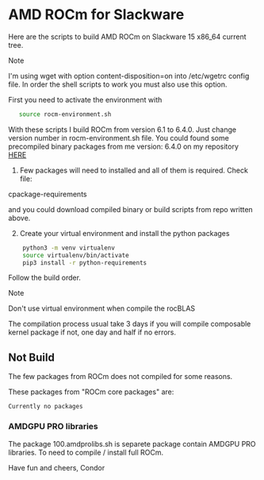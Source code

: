 # AMD ROCm for Slackware

Here are the scripts to build AMD ROCm on Slackware 15 x86_64 current tree.

>[!NOTE]
> I'm using wget with option content-disposition=on into /etc/wgetrc config file.
> In order the shell scripts to work you must also use this option.

First you need to activate the environment with

```bash
   source rocm-environment.sh
```

With these scripts I build ROCm from version 6.1 to 6.4.0. Just change
version number in rocm-environment.sh file. You could found some precompiled
binary packages from me version: 6.4.0 on my repository [HERE](https://www.ixip.net/rocm/)

1. Few packages will need to installed and all of them is required. Check file:

cpackage-requirements

and you could download compiled binary or build scripts from repo written above.

2. Create your virtual environment and install the python packages

```bash
    python3 -m venv virtualenv
    source virtualenv/bin/activate
    pip3 install -r python-requirements
```

Follow the build order.

>[!NOTE]
> Don't use virtual environment when compile the rocBLAS
>
> The compilation process usual take 3 days if you will compile composable kernel package
> if not, one day and half if no errors.


## Not Build

The few packages from ROCm does not compiled for some reasons.

These packages from "ROCm core packages" are:
```
Currently no packages
```

### AMDGPU PRO libraries

The package 100.amdprolibs.sh is separete package contain AMDGPU PRO libraries.
To need to compile / install full ROCm.

Have fun and cheers,
Condor
